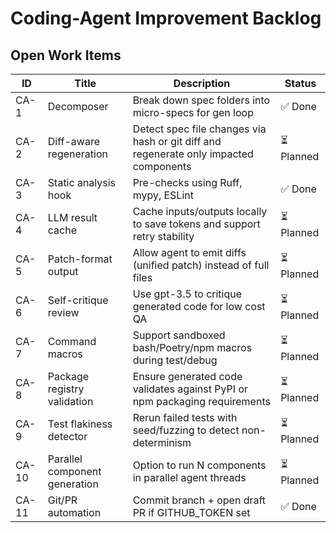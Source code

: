 # Coding-Agent Improvement Backlog

## Open Work Items

| ID    | Title                         | Description                                                                           | Status    |
| ----- | ----------------------------- | ------------------------------------------------------------------------------------- | --------- |
| CA-1  | Decomposer                    | Break down spec folders into micro-specs for gen loop                                 | ✅ Done    |
| CA-2  | Diff-aware regeneration       | Detect spec file changes via hash or git diff and regenerate only impacted components | ⏳ Planned |
| CA-3  | Static analysis hook          | Pre-checks using Ruff, mypy, ESLint                                                   | ✅ Done    |
| CA-4  | LLM result cache              | Cache inputs/outputs locally to save tokens and support retry stability               | ⏳ Planned |
| CA-5  | Patch-format output           | Allow agent to emit diffs (unified patch) instead of full files                       | ⏳ Planned |
| CA-6  | Self-critique review          | Use gpt-3.5 to critique generated code for low cost QA                                | ⏳ Planned |
| CA-7  | Command macros                | Support sandboxed bash/Poetry/npm macros during test/debug                            | ⏳ Planned |
| CA-8  | Package registry validation   | Ensure generated code validates against PyPI or npm packaging requirements            | ⏳ Planned |
| CA-9  | Test flakiness detector       | Rerun failed tests with seed/fuzzing to detect non-determinism                        | ⏳ Planned |
| CA-10 | Parallel component generation | Option to run N components in parallel agent threads                                  | ⏳ Planned |
| CA-11 | Git/PR automation             | Commit branch + open draft PR if GITHUB\_TOKEN set                                    | ✅ Done    |
